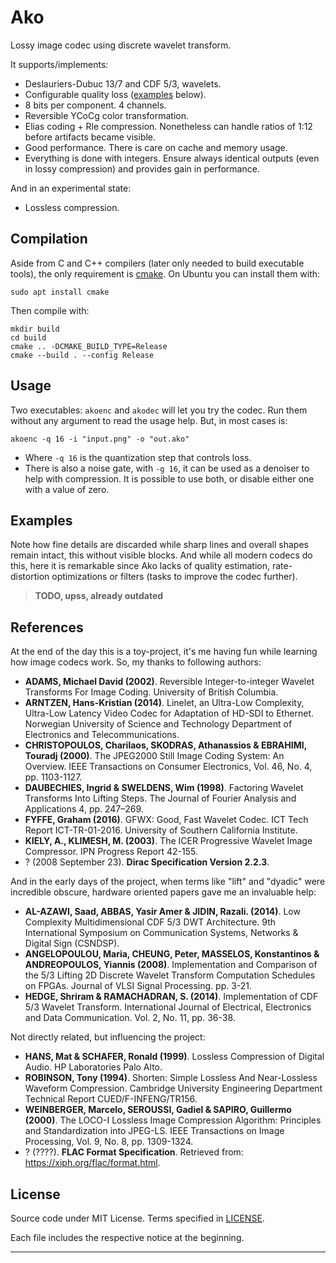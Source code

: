 
Ako
===

Lossy image codec using discrete wavelet transform.

It supports/implements:
- Deslauriers-Dubuc 13/7 and CDF 5/3, wavelets.
- Configurable quality loss ([examples](#examples) below).
- 8 bits per component. 4 channels.
- Reversible YCoCg color transformation.
- Elias coding + Rle compression. Nonetheless can handle ratios of 1:12 before artifacts became visible.
- Good performance. There is care on cache and memory usage.
- Everything is done with integers. Ensure always identical outputs (even in lossy compression) and provides gain in performance.

And in an experimental state:
- Lossless compression.


Compilation
-----------
Aside from C and C++ compilers (later only needed to build executable tools), the only requirement is [cmake][1]. On Ubuntu you can install them with:

```
sudo apt install cmake
```

Then compile with:
```
mkdir build
cd build
cmake .. -DCMAKE_BUILD_TYPE=Release
cmake --build . --config Release
```


Usage
-----
Two executables: `akoenc` and `akodec` will let you try the codec. Run them without any argument to read the usage help. But, in most cases is:

```
akoenc -q 16 -i "input.png" -o "out.ako"
```
- Where `-q 16` is the quantization step that controls loss.
- There is also a noise gate, with `-g 16`, it can be used as a denoiser to help with compression. It is possible to use both, or disable either one with a value of zero.


Examples
--------
Note how fine details are discarded while sharp lines and overall shapes remain intact, this without visible blocks. And while all modern codecs do this, here it is remarkable since Ako lacks of quality estimation, rate-distortion optimizations or filters (tasks to improve the codec further).

> **TODO, upss, already outdated**


References
----------

At the end of the day this is a toy-project, it's me having fun while learning how image codecs work. So, my thanks to following authors:

- **ADAMS, Michael David (2002)**. Reversible Integer-to-integer Wavelet Transforms For Image Coding. University of British Columbia.
- **ARNTZEN, Hans-Kristian (2014)**. Linelet, an Ultra-Low Complexity, Ultra-Low Latency Video Codec for Adaptation of HD-SDI to Ethernet. Norwegian University of Science and Technology Department of Electronics and Telecommunications.
- **CHRISTOPOULOS, Charilaos, SKODRAS, Athanassios & EBRAHIMI, Touradj (2000)**. The JPEG2000 Still Image Coding System: An Overview. IEEE Transactions on Consumer Electronics, Vol. 46, No. 4, pp. 1103-1127.
- **DAUBECHIES, Ingrid & SWELDENS, Wim (1998)**. Factoring Wavelet Transforms Into Lifting Steps. The Journal of Fourier Analysis and Applications 4, pp. 247–269.
- **FYFFE, Graham (2016)**. GFWX: Good, Fast Wavelet Codec. ICT Tech Report ICT-TR-01-2016. University of Southern California Institute.
- **KIELY, A., KLIMESH, M. (2003)**. The ICER Progressive Wavelet Image Compressor. IPN Progress Report 42-155.
- ? (2008 September 23). **Dirac Specification Version 2.2.3**.

And in the early days of the project, when terms like "lift" and "dyadic" were incredible obscure, hardware oriented papers gave me an invaluable help:

- **AL-AZAWI, Saad, ABBAS, Yasir Amer & JIDIN, Razali. (2014)**. Low Complexity Multidimensional CDF 5/3 DWT Architecture. 9th International Symposium on Communication Systems, Networks & Digital Sign (CSNDSP).
- **ANGELOPOULOU, Maria, CHEUNG, Peter, MASSELOS, Konstantinos & ANDREOPOULOS, Yiannis (2008)**. Implementation and Comparison of the 5/3 Lifting 2D Discrete Wavelet Transform Computation Schedules on FPGAs. Journal of VLSI Signal Processing. pp. 3-21.
- **HEDGE, Shriram & RAMACHADRAN, S. (2014)**. Implementation of CDF 5/3 Wavelet Transform. International Journal of Electrical, Electronics and Data Communication. Vol. 2, No. 11, pp. 36-38.

Not directly related, but influencing the project:

- **HANS, Mat & SCHAFER, Ronald (1999)**. Lossless Compression of Digital Audio. HP Laboratories Palo Alto.
- **ROBINSON, Tony (1994)**. Shorten: Simple Lossless And Near-Lossless Waveform Compression. Cambridge University Engineering Department Technical Report CUED/F-INFENG/TR156.
- **WEINBERGER, Marcelo, SEROUSSI, Gadiel & SAPIRO, Guillermo (2000)**. The LOCO-I Lossless Image Compression Algorithm: Principles and Standardization into JPEG-LS. IEEE Transactions on Image Processing, Vol. 9, No. 8, pp. 1309-1324.
- ? (????). **FLAC Format Specification**. Retrieved from: https://xiph.org/flac/format.html.


License
-------
Source code under MIT License. Terms specified in [LICENSE][2].

Each file includes the respective notice at the beginning.

____

[1]: https://cmake.org/
[2]: ./LICENSE
